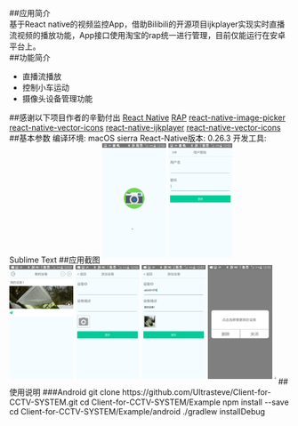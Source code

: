 ##应用简介  
基于React native的视频监控App，借助Bilibili的开源项目ijkplayer实现实时直播流视频的播放功能，App接口使用淘宝的rap统一进行管理，目前仅能运行在安卓平台上。  
##功能简介  
<ul>
    <li>直播流播放</li>
    <li>控制小车运动</li>
    <li>摄像头设备管理功能</li>
</ul>
##感谢以下项目作者的辛勤付出  
<a href="https://github.com/facebook/react-native">React Native</a>  
<a href="http://rapapi.org/org/index.do">RAP</a>  
<a href="https://github.com/react-community/react-native-image-picker">react-native-image-picker</a>  
<a href="https://github.com/oblador/react-native-vector-icons">react-native-vector-icons</a>  
<a href="https://github.com/king6cong/react-native-ijkplayer">react-native-ijkplayer</a>  
<a href="https://github.com/oblador/react-native-vector-icons">react-native-vector-icons</a>  
##基本参数  
编译环境: macOS sierra  
React-Native版本: 0.26.3  
开发工具: Sublime Text  
##应用截图  
<img style="margin-bottom: 50px; zoom: 0.2; display: inline-block;" src="./img/splashView.png" />
<img style="margin-bottom: 50px; zoom: 0.2; display: inline-block;" src="./img/login.png" />
<img style="margin-bottom: 50px; zoom: 0.2; display: inline-block;" src="./img/InsPage.png" />
<img style="margin-bottom: 50px; zoom: 0.2; display: inline-block;" src="./img/addIns.png" />
<img style="margin-bottom: 50px; zoom: 0.2; display: inline-block;" src="./img/onaddIns.png" />
<img style="margin-bottom: 50px; zoom: 0.2; display: inline-block;" src="./img/deleteIns.png" />
<img style="margin-bottom: 50px; zoom: 0.2; display: inline-block;" src="./img/loginout.png" />  
##使用说明  
###Android  
    git clone https://github.com/Ultrasteve/Client-for-CCTV-SYSTEM.git
    cd Client-for-CCTV-SYSTEM/Example
    npm install  --save
    cd Client-for-CCTV-SYSTEM/Example/android
    ./gradlew installDebug
